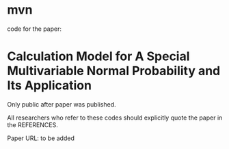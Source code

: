 # mvn

code for the paper: 
# Calculation Model for A Special Multivariable Normal Probability and Its Application


Only public after paper was published.

All researchers who refer to these codes should explicitly quote the paper in the REFERENCES.

Paper URL: to be added
